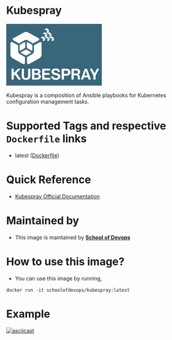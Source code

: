 # **Kubespray**
![kubespray](images/kubespray.png)

Kubespray is a composition of Ansible playbooks for Kubernetes configuration management tasks.

# Supported Tags and respective `Dockerfile` links
* latest ([Dockerfile](https://github.com/schoolofdevops/kubespray/blob/master/Dockerfile))

# Quick Reference
* [Kubespray Official Documentation](https://kubernetes.io/docs/getting-started-guides/kubespray/)

# Maintained by
* This image is maintained by [**School of Devops**](http://schoolofdevops.com/)

# How to use this image?
* You can use this image by running,

```
docker run -it schoolofdevops/kubespray:latest
```

# Example
[![asciicast](https://asciinema.org/a/xXNgfXE0gzSke1alxeAnIfkUk.png)](https://asciinema.org/a/xXNgfXE0gzSke1alxeAnIfkUk?speed=2&autoplay=1&loop=1&theme=asciinema&size=medium)
